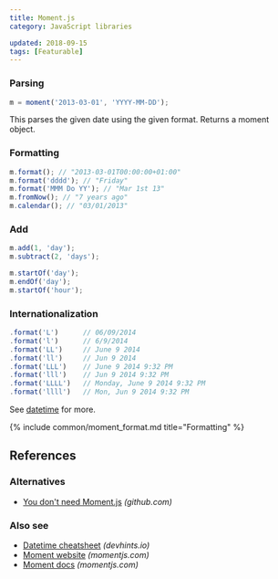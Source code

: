 ```yaml
---
title: Moment.js
category: JavaScript libraries

updated: 2018-09-15
tags: [Featurable]
---
```


### Parsing

```js
m = moment('2013-03-01', 'YYYY-MM-DD');
```

This parses the given date using the given format. Returns a moment object.

### Formatting

```js
m.format(); // "2013-03-01T00:00:00+01:00"
m.format('dddd'); // "Friday"
m.format('MMM Do YY'); // "Mar 1st 13"
m.fromNow(); // "7 years ago"
m.calendar(); // "03/01/2013"
```

### Add

```js
m.add(1, 'day');
m.subtract(2, 'days');
```

```js
m.startOf('day');
m.endOf('day');
m.startOf('hour');
```

### Internationalization

```js
.format('L')      // 06/09/2014
.format('l')      // 6/9/2014
.format('LL')     // June 9 2014
.format('ll')     // Jun 9 2014
.format('LLL')    // June 9 2014 9:32 PM
.format('lll')    // Jun 9 2014 9:32 PM
.format('LLLL')   // Monday, June 9 2014 9:32 PM
.format('llll')   // Mon, Jun 9 2014 9:32 PM
```

See [datetime](./datetime) for more.

{% include common/moment_format.md title="Formatting" %}

## References

### Alternatives

-   [You don't need Moment.js](https://github.com/you-dont-need/You-Dont-Need-Momentjs) _(github.com)_

### Also see

-   [Datetime cheatsheet](./datetime) _(devhints.io)_
-   [Moment website](http://momentjs.com/) _(momentjs.com)_
-   [Moment docs](http://momentjs.com/docs/) _(momentjs.com)_
